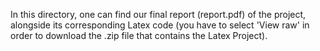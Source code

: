 In this directory, one can find our final report (report.pdf) of the project, alongside its corresponding Latex code (you have to select 'View raw' in order to download the .zip file that contains the Latex Project).
